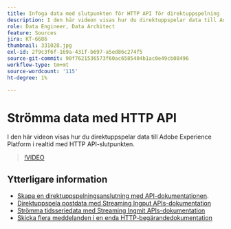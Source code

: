 ```yaml
---
title: Infoga data med slutpunkten för HTTP API för direktuppspelning
description: I den här videon visas hur du direktuppspelar data till Adobe Experience Platform i realtid med HTTP API-slutpunkten.
role: Data Engineer, Data Architect
feature: Sources
jira: KT-6686
thumbnail: 331028.jpg
exl-id: 2f9c3f6f-169a-431f-b697-a5ed86c274f5
source-git-commit: 90f7621536573f60ac6585404b1ac0e49cb08496
workflow-type: tm+mt
source-wordcount: '115'
ht-degree: 1%

---
```


# Strömma data med HTTP API

I den här videon visas hur du direktuppspelar data till Adobe Experience Platform i realtid med HTTP API-slutpunkten.

>[!VIDEO](https://video.tv.adobe.com/v/331028?quality=12&learn=on)

## Ytterligare information

* [Skapa en direktuppspelningsanslutning med API-dokumentationen](https://experienceleague.adobe.com/docs/experience-platform/sources/api-tutorials/create/streaming/http.html).
* [Direktuppspela postdata med Streaming Ingput APIs-dokumentation](https://experienceleague.adobe.com/docs/experience-platform/ingestion/tutorials/streaming-record-data.html)
* [Strömma tidsseriedata med Streaming Ingmit APIs-dokumentation](https://experienceleague.adobe.com/docs/experience-platform/ingestion/tutorials/streaming-time-series-data.html)
* [Skicka flera meddelanden i en enda HTTP-begärandedokumentation](https://experienceleague.adobe.com/docs/experience-platform/ingestion/tutorials/streaming-multiple-messages.html)